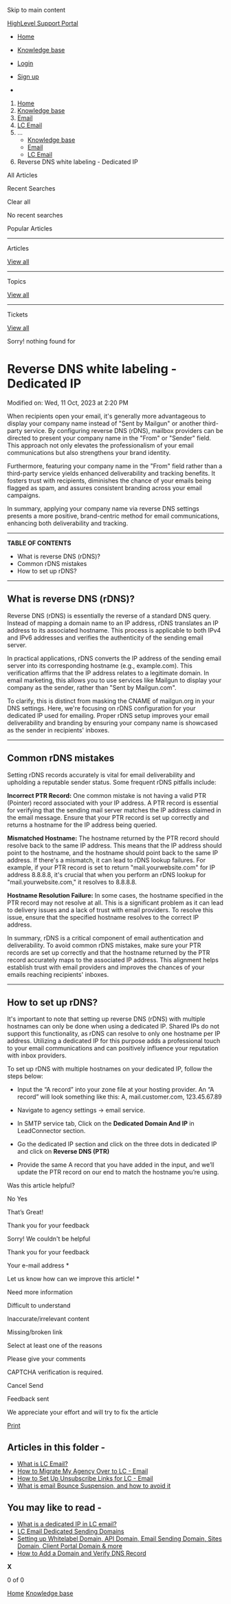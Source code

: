 Skip to main content

[ HighLevel Support Portal ](https://help.gohighlevel.com)

  * [ Home ](/support/home)
  * [ Knowledge base ](/support/solutions)

  * [Login](/support/login)
  * [Sign up](/support/signup)
  * 

  1. [Home](/support/home)
  2. [Knowledge base](/support/solutions)
  3. [Email](/support/solutions/48000449563)
  4. [LC Email](/support/solutions/folders/48000686640)
  5. ... 
     * [Knowledge base](/support/solutions)
     * [Email](/support/solutions/48000449563)
     * [LC Email](/support/solutions/folders/48000686640)
  6. Reverse DNS white labeling - Dedicated IP

All  Articles 

Recent Searches

Clear all

No recent searches

Popular Articles

* * *

Articles

[View all](/support/search/solutions)

* * *

Topics

[View all](/support/search/topics)

* * *

Tickets

[View all](/support/search/tickets)

Sorry! nothing found for   

# Reverse DNS white labeling - Dedicated IP

Modified on: Wed, 11 Oct, 2023 at 2:20 PM

When recipients open your email, it's generally more advantageous to display your company name instead of "Sent by Mailgun" or another third-party service. By configuring reverse DNS (rDNS), mailbox providers can be directed to present your company name in the "From" or "Sender" field. This approach not only elevates the professionalism of your email communications but also strengthens your brand identity.

Furthermore, featuring your company name in the "From" field rather than a third-party service yields enhanced deliverability and tracking benefits. It fosters trust with recipients, diminishes the chance of your emails being flagged as spam, and assures consistent branding across your email campaigns.

In summary, applying your company name via reverse DNS settings presents a more positive, brand-centric method for email communications, enhancing both deliverability and tracking.

* * *

**TABLE OF CONTENTS**

  * What is reverse DNS (rDNS)?
  * Common rDNS mistakes
  * How to set up rDNS?

* * *

## **What is reverse DNS (rDNS)?**

Reverse DNS (rDNS) is essentially the reverse of a standard DNS query. Instead of mapping a domain name to an IP address, rDNS translates an IP address to its associated hostname. This process is applicable to both IPv4 and IPv6 addresses and verifies the authenticity of the sending email server.

In practical applications, rDNS converts the IP address of the sending email server into its corresponding hostname (e.g., example.com). This verification affirms that the IP address relates to a legitimate domain. In email marketing, this allows you to use services like Mailgun to display your company as the sender, rather than "Sent by Mailgun.com".

To clarify, this is distinct from masking the CNAME of mailgun.org in your DNS settings. Here, we're focusing on rDNS configuration for your dedicated IP used for emailing. Proper rDNS setup improves your email deliverability and branding by ensuring your company name is showcased as the sender in recipients' inboxes.

* * *

## **Common rDNS mistakes**

Setting rDNS records accurately is vital for email deliverability and upholding a reputable sender status. Some frequent rDNS pitfalls include:

**Incorrect PTR Record:** One common mistake is not having a valid PTR (Pointer) record associated with your IP address. A PTR record is essential for verifying that the sending mail server matches the IP address claimed in the email message. Ensure that your PTR record is set up correctly and returns a hostname for the IP address being queried.

**Mismatched Hostname:** The hostname returned by the PTR record should resolve back to the same IP address. This means that the IP address should point to the hostname, and the hostname should point back to the same IP address. If there's a mismatch, it can lead to rDNS lookup failures. For example, if your PTR record is set to return "mail.yourwebsite.com" for IP address 8.8.8.8, it's crucial that when you perform an rDNS lookup for "mail.yourwebsite.com," it resolves to 8.8.8.8.

**Hostname Resolution Failure:** In some cases, the hostname specified in the PTR record may not resolve at all. This is a significant problem as it can lead to delivery issues and a lack of trust with email providers. To resolve this issue, ensure that the specified hostname resolves to the correct IP address.

In summary, rDNS is a critical component of email authentication and deliverability. To avoid common rDNS mistakes, make sure your PTR records are set up correctly and that the hostname returned by the PTR record accurately maps to the associated IP address. This alignment helps establish trust with email providers and improves the chances of your emails reaching recipients' inboxes.

* * *

## **How to set up rDNS?**

It's important to note that setting up reverse DNS (rDNS) with multiple hostnames can only be done when using a dedicated IP. Shared IPs do not support this functionality, as rDNS can resolve to only one hostname per IP address. Utilizing a dedicated IP for this purpose adds a professional touch to your email communications and can positively influence your reputation with inbox providers.

To set up rDNS with multiple hostnames on your dedicated IP, follow the steps below:

  * Input the “A record” into your zone file at your hosting provider. An “A record” will look something like this: A, mail.customer.com, 123.45.67.89

  * Navigate to agency settings -> email service.
  * In SMTP service tab, Click on the **Dedicated Domain And IP** in LeadConnector section.
  * Go the dedicated IP section and click on the three dots in dedicated IP and click on **Reverse DNS (PTR)**  

  * Provide the same A record that you have added in the input, and we’ll update the PTR record on our end to match the hostname you’re using.

Was this article helpful?

No  Yes 

That’s Great!

Thank you for your feedback

Sorry! We couldn't be helpful

Thank you for your feedback

Your e-mail address *

Let us know how can we improve this article! *

Need more information 

Difficult to understand 

Inaccurate/irrelevant content 

Missing/broken link 

Select at least one of the reasons 

Please give your comments 

CAPTCHA verification is required. 

Cancel  Send 

Feedback sent

We appreciate your effort and will try to fix the article

[Print](javascript:print\(\))

## Articles in this folder -

  * [What is LC Email?](/support/solutions/articles/48001220605-what-is-lc-email-)
  * [How to Migrate My Agency Over to LC - Email](/support/solutions/articles/48001222501-how-to-migrate-my-agency-over-to-lc-email)
  * [How to Set Up Unsubscribe Links for LC - Email](/support/solutions/articles/48001225534-how-to-set-up-unsubscribe-links-for-lc-email)
  * [What is email Bounce Suspension, and how to avoid it](/support/solutions/articles/48001214786-what-is-email-bounce-suspension-and-how-to-avoid-it)

## You may like to read -

  * [What is a dedicated IP in LC email?](/support/solutions/articles/155000001152-what-is-a-dedicated-ip-in-lc-email-)
  * [LC Email Dedicated Sending Domains](/support/solutions/articles/48001226115-lc-email-dedicated-sending-domains)
  * [Setting up Whitelabel Domain, API Domain, Email Sending Domain, Sites Domain, Client Portal Domain & more](/support/solutions/articles/155000002561-setting-up-whitelabel-domain-api-domain-email-sending-domain-sites-domain-client-portal-domain-)
  * [How to Add a Domain and Verify DNS Record](/support/solutions/articles/155000002220-how-to-add-a-domain-and-verify-dns-record)

**X**

0 of 0 []()

[Home](/support/home) [Knowledge base](/support/solutions)
